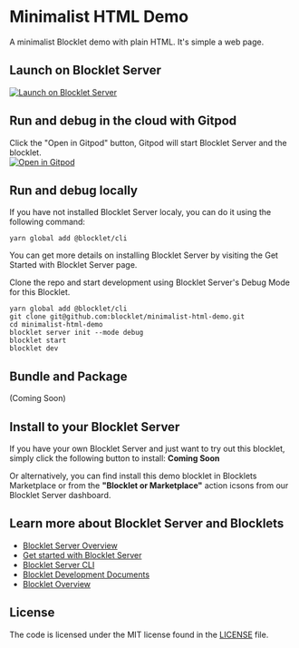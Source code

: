 # Minimalist HTML Demo

A minimalist Blocklet demo with plain HTML. It's simple a web page.

## Launch on Blocklet Server

[![Launch on Blocklet Server](https://assets.arcblock.io/icons/launch_on_blocklet_server.svg)](https://install.arcblock.io/?action=blocklet-install&meta_url=https%3A%2F%2Fgithub.com%2Fblocklet%2Fminimalist-html-demo%2Freleases%2Fdownload%2Fv1.0.13%2Fblocklet.json)

## Run and debug in the cloud with Gitpod

Click the "Open in Gitpod" button, Gitpod will start Blocklet Server and the blocklet.<br>[![Open in Gitpod](https://gitpod.io/button/open-in-gitpod.svg)](https://gitpod.io/#https://github.com/blocklet/minimalist-html-demo)

## Run and debug locally

If you have not installed Blocklet Server localy, you can do it using the following command:

`yarn global add @blocklet/cli`

You can get more details on installing Blocklet Server by visiting the Get Started with Blocklet Server page.

Clone the repo and start development using Blocklet Server's Debug Mode for this Blocklet.

```shell
yarn global add @blocklet/cli
git clone git@github.com:blocklet/minimalist-html-demo.git
cd minimalist-html-demo
blocklet server init --mode debug
blocklet start
blocklet dev
```

## Bundle and Package

(Coming Soon)

## Install to your Blocklet Server

If you have your own Blocklet Server and just want to try out this blocklet, simply click the following button to install: **Coming Soon**

Or alternatively, you can find install this demo blocklet in Blocklets Marketplace or from the **"Blocklet or Marketplace"** action icsons from our Blocklet Server dashboard.

## Learn more about Blocklet Server and Blocklets

- [Blocklet Server Overview](https://docs.arcblock.io/en/abtnode/introduction/abtnode-overview)
- [Get started with Blocklet Server](https://www.arcblock.io/en/get-started)
- [Blocklet Server CLI](https://docs.arcblock.io/en/abtnode/developer/abtnode-cli)
- [Blocklet Development Documents](https://docs.arcblock.io/en/abtnode/developer/blocklet-spec)
- [Blocklet Overview](https://www.arcblock.io/en/blocklet)

## License

The code is licensed under the MIT license found in the
[LICENSE](LICENSE) file.
